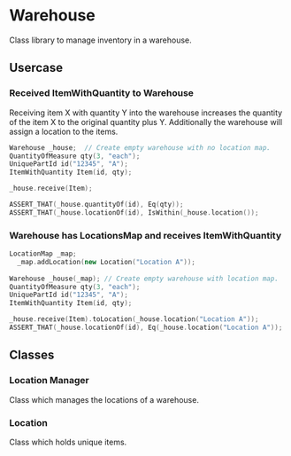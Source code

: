 # Warehouse
Class library to manage inventory in a warehouse.
## Usercase
### Received ItemWithQuantity to Warehouse
Receiving item X with quantity Y into the warehouse increases the quantity of the item X to the original quantity plus Y. Additionally the warehouse will assign a location to the items.
```c++
Warehouse _house;  // Create empty warehouse with no location map.
QuantityOfMeasure qty(3, "each");
UniquePartId id("12345", "A");
ItemWithQuantity Item(id, qty);

_house.receive(Item);

ASSERT_THAT(_house.quantityOf(id), Eq(qty));
ASSERT_THAT(_house.locationOf(id), IsWithin(_house.location());
```

### Warehouse has LocationsMap and receives ItemWithQuantity
```c++
LocationMap _map;
  _map.addLocation(new Location("Location A"));
  
Warehouse _house(_map); // Create empty warehouse with location map.
QuantityOfMeasure qty(3, "each");
UniquePartId id("12345", "A");
ItemWithQuantity Item(id, qty);

_house.receive(Item).toLocation(_house.location("Location A"));
ASSERT_THAT(_house.locationOf(id), Eq(_house.location("Location A"));

```


## Classes

### Location Manager
Class which manages the locations of a warehouse.

### Location
Class which holds unique items.
